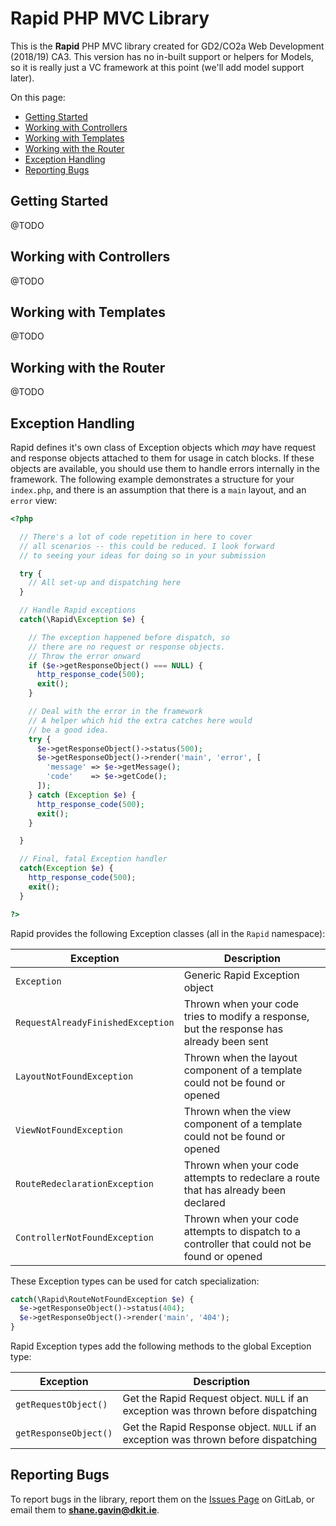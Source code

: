 # Rapid PHP MVC Library
This is the **Rapid** PHP MVC library created for GD2/CO2a Web Development (2018/19) CA3. This version has no in-built support or helpers for Models, so it is really just a VC framework at this point (we'll add model support later).

On this page:

* [Getting Started](#getting-started)
* [Working with Controllers](#working-with-controllers)
* [Working with Templates](#working-with-templates)
* [Working with the Router](#working-with-the-router)
* [Exception Handling](#exception-handling)
* [Reporting Bugs](#reporting-bugs)

## Getting Started
@TODO

## Working with Controllers
@TODO

## Working with Templates
@TODO

## Working with the Router
@TODO

## Exception Handling
Rapid defines it's own class of Exception objects which *may* have request and response objects attached to them for usage in catch blocks. If these objects are available, you should use them to handle errors internally in the framework. The following example demonstrates a structure for your `index.php`, and there is an assumption that there is a `main` layout, and an `error` view:

```php
<?php

  // There's a lot of code repetition in here to cover
  // all scenarios -- this could be reduced. I look forward
  // to seeing your ideas for doing so in your submission

  try {
    // All set-up and dispatching here
  }

  // Handle Rapid exceptions
  catch(\Rapid\Exception $e) {

    // The exception happened before dispatch, so
    // there are no request or response objects.
    // Throw the error onward
    if ($e->getResponseObject() === NULL) {
      http_response_code(500);
      exit();
    }

    // Deal with the error in the framework
    // A helper which hid the extra catches here would
    // be a good idea.
    try {
      $e->getResponseObject()->status(500);
      $e->getResponseObject()->render('main', 'error', [
        'message' => $e->getMessage();
        'code'    => $e->getCode();
      ]);
    } catch (Exception $e) {
      http_response_code(500);
      exit();
    }

  }

  // Final, fatal Exception handler
  catch(Exception $e) {
    http_response_code(500);
    exit();
  }

?>
```

Rapid provides the following Exception classes (all in the `Rapid` namespace):

Exception                         | Description
----------------------------------|---------------------
`Exception`                       | Generic Rapid Exception object
`RequestAlreadyFinishedException` | Thrown when your code tries to modify a response, but the response has already been sent
`LayoutNotFoundException`         | Thrown when the layout component of a template could not be found or opened
`ViewNotFoundException`           | Thrown when the view component of a template could not be found or opened
`RouteRedeclarationException`     | Thrown when your code attempts to redeclare a route that has already been declared
`ControllerNotFoundException`     | Thrown when your code attempts to dispatch to a controller that could not be found or opened

These Exception types can be used for catch specialization:

```php
catch(\Rapid\RouteNotFoundException $e) {
  $e->getResponseObject()->status(404);
  $e->getResponseObject()->render('main', '404');
}
```

Rapid Exception types add the following methods to the global Exception type:

Exception                         | Description
----------------------------------|---------------------
`getRequestObject()`              | Get the Rapid Request object. `NULL` if an exception was thrown before dispatching
`getResponseObject()`             | Get the Rapid Response object. `NULL` if an exception was thrown before dispatching

## Reporting Bugs
To report bugs in the library, report them on the [Issues Page](https://gitlab.comp.dkit.ie/gavins/rapid-starter-project/issues) on GitLab, or email them to **shane.gavin@dkit.ie**.